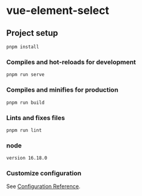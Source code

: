 # vue-element-select

## Project setup
```
pnpm install
```

### Compiles and hot-reloads for development
```
pnpm run serve
```

### Compiles and minifies for production
```
pnpm run build
```

### Lints and fixes files
```
pnpm run lint
```

### node 
```
version 16.18.0
```

### Customize configuration
See [Configuration Reference](https://cli.vuejs.org/config/).
